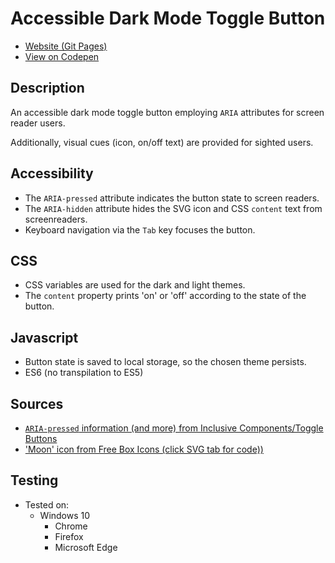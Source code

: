 # Accessible Dark Mode Toggle Button

- [Website (Git Pages)](https://chrisnajman.github.io/accessible-dark-mode-toggle-button)
- [View on Codepen](https://codepen.io/Naj-codepen/pen/JjmgWXM)

## Description

An accessible dark mode toggle button employing `ARIA` attributes for screen reader users.

Additionally, visual cues (icon, on/off text) are provided for sighted users.

## Accessibility

- The `ARIA-pressed` attribute indicates the button state to screen readers.
- The `ARIA-hidden` attribute hides the SVG icon and CSS `content` text from screenreaders.
- Keyboard navigation via the `Tab` key focuses the button.

## CSS

- CSS variables are used for the dark and light themes.
- The `content` property prints 'on' or 'off' according to the state of the button.

## Javascript

- Button state is saved to local storage, so the chosen theme persists.
- ES6 (no transpilation to ES5)

## Sources

- [`ARIA-pressed` information (and more) from Inclusive Components/Toggle Buttons](https://inclusive-components.design/toggle-button/)
- ['Moon' icon from Free Box Icons (click SVG tab for code))](https://boxicons.com/?query=Moon)

## Testing

- Tested on:
  - Windows 10
    - Chrome
    - Firefox
    - Microsoft Edge
